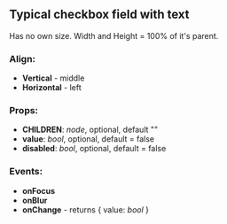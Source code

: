 ## **Typical checkbox field with text**

Has no own size. Width and Height = 100% of it's parent. 

### Align:
* **Vertical** - middle
* **Horizontal** - left

### Props:
* **CHILDREN**: _node_, optional, default ""
* **value**: _bool_, optional, default = false
* **disabled**: _bool_, optional, default = false

### Events:
* **onFocus**
* **onBlur**
* **onChange** - returns { value: _bool_ }
